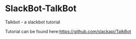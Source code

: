 # SlackBot-TalkBot
Talkbot - a slackbot tutorial

Tutorial can be found here:https://github.com/slackapi/TalkBot
